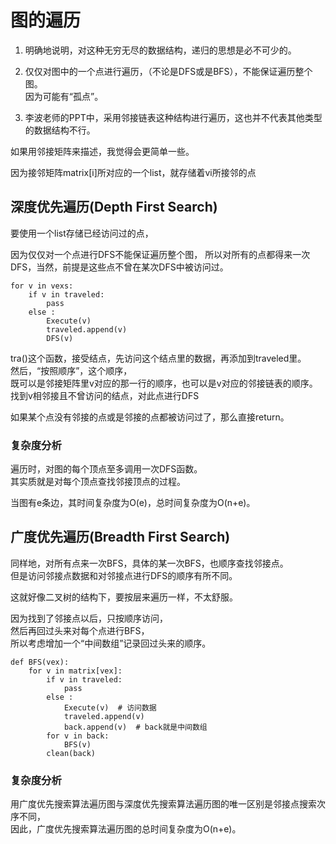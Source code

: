 # 图的遍历

1. 明确地说明，对这种无穷无尽的数据结构，递归的思想是必不可少的。

2. 仅仅对图中的一个点进行遍历，（不论是DFS或是BFS），不能保证遍历整个图。  
因为可能有“孤点”。

3. 李波老师的PPT中，采用邻接链表这种结构进行遍历，这也并不代表其他类型的数据结构不行。

如果用邻接矩阵来描述，我觉得会更简单一些。

因为接邻矩阵matrix[i]所对应的一个list，就存储着vi所接邻的点

## 深度优先遍历(Depth First Search)

要使用一个list存储已经访问过的点，

因为仅仅对一个点进行DFS不能保证遍历整个图，
所以对所有的点都得来一次DFS，当然，前提是这些点不曾在某次DFS中被访问过。

    for v in vexs:
        if v in traveled:
            pass
        else :
            Execute(v)
            traveled.append(v)
            DFS(v)

tra()这个函数，接受结点，先访问这个结点里的数据，再添加到traveled里。  
然后，“按照顺序”，这个顺序，  
既可以是邻接矩阵里v对应的那一行的顺序，也可以是v对应的邻接链表的顺序。  
找到v相邻接且不曾访问的结点，对此点进行DFS

如果某个点没有邻接的点或是邻接的点都被访问过了，那么直接return。

### 复杂度分析

遍历时，对图的每个顶点至多调用一次DFS函数。  
其实质就是对每个顶点查找邻接顶点的过程。

当图有e条边，其时间复杂度为O(e)，总时间复杂度为O(n+e)。

## 广度优先遍历(Breadth First Search)

同样地，对所有点来一次BFS，具体的某一次BFS，也顺序查找邻接点。  
但是访问邻接点数据和对邻接点进行DFS的顺序有所不同。

这就好像二叉树的结构下，要按层来遍历一样，不太舒服。

因为找到了邻接点以后，只按顺序访问，  
然后再回过头来对每个点进行BFS，  
所以考虑增加一个“中间数组”记录回过头来的顺序。

    def BFS(vex):
        for v in matrix[vex]:
            if v in traveled:
                pass
            else :
                Execute(v)  # 访问数据
                traveled.append(v)
                back.append(v)  # back就是中间数组
            for v in back:
                BFS(v)
            clean(back)

### 复杂度分析

用广度优先搜索算法遍历图与深度优先搜索算法遍历图的唯一区别是邻接点搜索次序不同，  
因此，广度优先搜索算法遍历图的总时间复杂度为O(n+e)。
